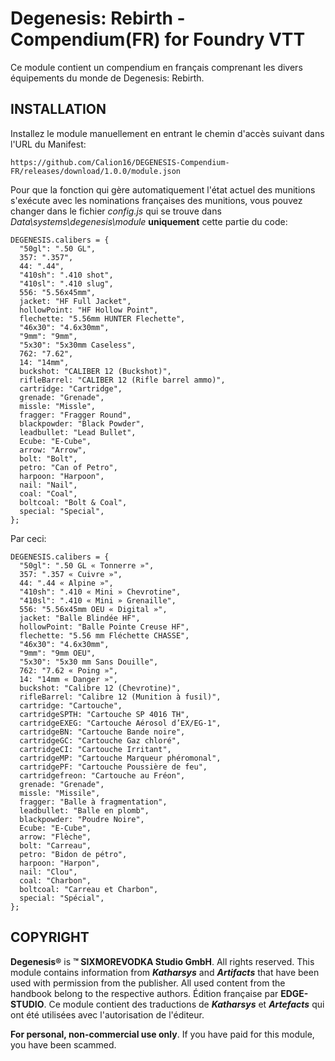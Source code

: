 ﻿# Degenesis: Rebirth - Compendium(FR) for Foundry VTT
Ce module contient un compendium en français comprenant les divers équipements du monde de Degenesis: Rebirth.

## INSTALLATION

Installez le module manuellement en entrant le chemin d'accès suivant dans l'URL du Manifest:

```
https://github.com/Calion16/DEGENESIS-Compendium-FR/releases/download/1.0.0/module.json
```
Pour que la fonction qui gère automatiquement l'état actuel des munitions s'exécute avec les nominations françaises des munitions, vous pouvez changer dans le fichier _config.js_ qui se trouve dans _Data\systems\degenesis\module_
**uniquement** cette partie du code:
```
DEGENESIS.calibers = {
  "50gl": ".50 GL",
  357: ".357",
  44: ".44",
  "410sh": ".410 shot",
  "410sl": ".410 slug",
  556: "5.56x45mm",
  jacket: "HF Full Jacket",
  hollowPoint: "HF Hollow Point",
  flechette: "5.56mm HUNTER Flechette",
  "46x30": "4.6x30mm",
  "9mm": "9mm",
  "5x30": "5x30mm Caseless",
  762: "7.62",
  14: "14mm",
  buckshot: "CALIBER 12 (Buckshot)",
  rifleBarrel: "CALIBER 12 (Rifle barrel ammo)",
  cartridge: "Cartridge",
  grenade: "Grenade",
  missle: "Missle",
  fragger: "Fragger Round",
  blackpowder: "Black Powder",
  leadbullet: "Lead Bullet",
  Ecube: "E-Cube",
  arrow: "Arrow",
  bolt: "Bolt",
  petro: "Can of Petro",
  harpoon: "Harpoon",
  nail: "Nail",
  coal: "Coal",
  boltcoal: "Bolt & Coal",
  special: "Special",
};
```
Par ceci:
```
DEGENESIS.calibers = {
  "50gl": ".50 GL « Tonnerre »",
  357: ".357 « Cuivre »",
  44: ".44 « Alpine »",
  "410sh": ".410 « Mini » Chevrotine",
  "410sl": ".410 « Mini » Grenaille",
  556: "5.56x45mm OEU « Digital »",
  jacket: "Balle Blindée HF",
  hollowPoint: "Balle Pointe Creuse HF",
  flechette: "5.56 mm Fléchette CHASSE",
  "46x30": "4.6x30mm",
  "9mm": "9mm OEU",
  "5x30": "5x30 mm Sans Douille",
  762: "7.62 « Poing »",
  14: "14mm « Danger »",
  buckshot: "Calibre 12 (Chevrotine)",
  rifleBarrel: "Calibre 12 (Munition à fusil)",
  cartridge: "Cartouche",
  cartridgeSPTH: "Cartouche SP 4016 TH",
  cartridgeEXEG: "Cartouche Aérosol d’EX/EG-1",
  cartridgeBN: "Cartouche Bande noire",
  cartridgeGC: "Cartouche Gaz chloré",
  cartridgeCI: "Cartouche Irritant",
  cartridgeMP: "Cartouche Marqueur phéromonal",
  cartridgePF: "Cartouche Poussière de feu",
  cartridgefreon: "Cartouche au Fréon",
  grenade: "Grenade",
  missle: "Missile",
  fragger: "Balle à fragmentation",
  leadbullet: "Balle en plomb",
  blackpowder: "Poudre Noire",
  Ecube: "E-Cube",
  arrow: "Flèche",
  bolt: "Carreau",
  petro: "Bidon de pétro",
  harpoon: "Harpon",
  nail: "Clou",
  coal: "Charbon",
  boltcoal: "Carreau et Charbon",
  special: "Spécial",
};
```

## COPYRIGHT

**Degenesis®** is **™ SIXMOREVODKA Studio GmbH**. All rights reserved. This module contains information from ***Katharsys*** and ***Artifacts*** that have been used with permission from the publisher. All used content from the handbook belong to the respective authors.
Édition française par **EDGE-STUDIO**. Ce module contient des traductions de ***Katharsys*** et ***Artefacts*** qui ont été utilisées avec l'autorisation de l'éditeur.

**For personal, non-commercial use only**. If you have paid for this module, you have been scammed.
